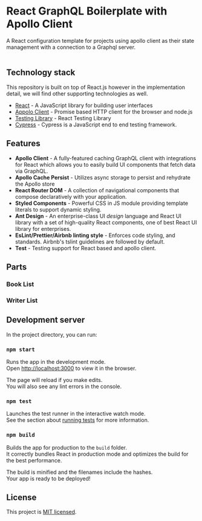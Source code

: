 # React GraphQL Boilerplate with Apollo Client

A React configuration template for projects using apollo client as their state management with a connection to a Graphql server.<br/><br/>

## Technology stack

This repository is built on top of React.js however in the implementation detail, we will find other supporting technologies as well.

- [React] - A JavaScript library for building user interfaces
- [Appolo Client] - Promise based HTTP client for the browser and node.js
- [Testing Library] - React Testing Library
- [Cypress] - Cypress is a JavaScript end to end testing framework.

## Features

- **Apollo Client** - A fully-featured caching GraphQL client with integrations for React which allows you to easily build UI components that fetch data via GraphQL.
- **Apollo Cache Persist** - Utilizes async storage to persist and rehydrate the Apollo store
- **React Router DOM** - A collection of navigational components that compose declaratively with your application.
- **Styled Components** - Powerful CSS in JS module providing template literals to support dynamic styling.
- **Ant Design** - An enterprise-class UI _design_ language and React UI library with a set of high-quality React components, one of best React UI library for enterprises.
- **EsLint/Prettier/Airbnb linting style** - Enforces code styling, and standards. Airbnb's tslint guidelines are followed by default.
- **Test** - Testing support for React based and apollo client.

## Parts

### Book List
### Writer List

## Development server

In the project directory, you can run:

### `npm start`

Runs the app in the development mode.\
Open [http://localhost:3000](http://localhost:3000) to view it in the browser.

The page will reload if you make edits.\
You will also see any lint errors in the console.

### `npm test`

Launches the test runner in the interactive watch mode.\
See the section about [running tests](https://facebook.github.io/create-react-app/docs/running-tests) for more information.

### `npm build`

Builds the app for production to the `build` folder.\
It correctly bundles React in production mode and optimizes the build for the best performance.

The build is minified and the filenames include the hashes.\
Your app is ready to be deployed!

## License

This project is [MIT licensed](https://github.com/Saeed1989/react-graphql-boilerplate/blob/main/client-end/LICENSE).

[node.js]: http://nodejs.org
[docker]: https://www.docker.com
[react]: https://reactjs.org/
[testing library]: https://testing-library.com/
[appolo client]: https://www.apollographql.com/docs/react/
[jest]: https://jestjs.io/
[super test]: https://github.com/visionmedia/supertest
[Cypress]: https://www.cypress.io/